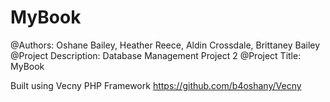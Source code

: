 MyBook
======

@Authors: Oshane Bailey, Heather Reece, Aldin Crossdale, Brittaney Bailey
@Project Description: Database Management Project 2
@Project Title: MyBook


Built using Vecny PHP Framework
https://github.com/b4oshany/Vecny
